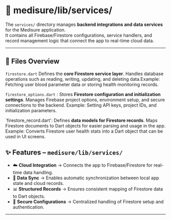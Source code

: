 # 📂 medisure/lib/services/

The `services/` directory manages **backend integrations and data services** for the Medisure application.  
It contains all Firebase/Firestore configurations, service handlers, and record management logic that connect the app to real-time cloud data.  

---

## 📄 Files Overview

`firestore.dart` Defines the **core Firestore service layer**. Handles database operations such as reading, writing, updating, and deleting data.Example: Fetching user blood parameter data or storing health monitoring records.  

 `firestore_options.dart` : Stores **Firestore configuration and initialization settings**. Manages Firebase project options, environment setup, and secure connections to the backend. Example: Setting API keys, project IDs, and initialization parameters.  

`firestore_record.dart': Defines **data models for Firestore records**. Maps Firestore documents to Dart objects for easier parsing and usage in the app. Example: Converts Firestore user health stats into a Dart object that can be used in UI screens.  

## ✨ Features – `medisure/lib/services/`

- ☁️ **Cloud Integration** → Connects the app to Firebase/Firestore for real-time data handling.  
- 🔄 **Data Sync** → Enables automatic synchronization between local app state and cloud records.  
- 📊 **Structured Records** → Ensures consistent mapping of Firestore data to Dart objects.  
- 🔐 **Secure Configurations** → Centralized handling of Firestore setup and authentication.  

---

